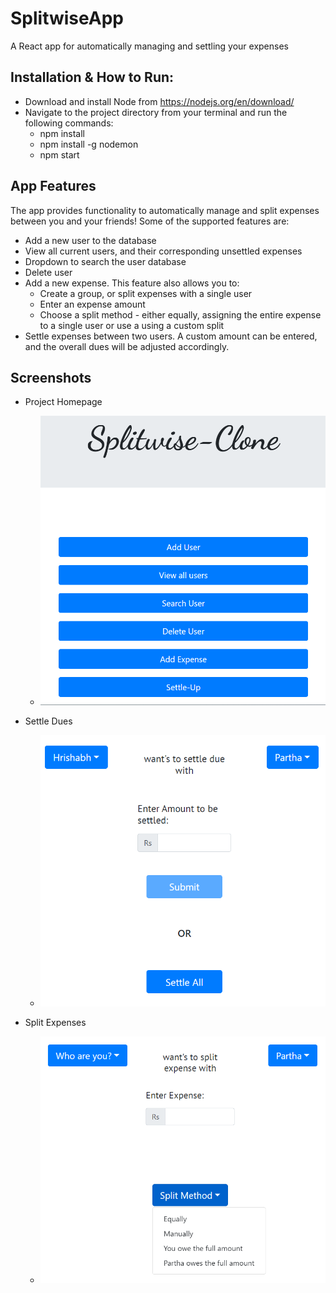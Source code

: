# SplitwiseApp
A React app for automatically managing and settling your expenses
   
## Installation & How to Run:

* Download and install Node from https://nodejs.org/en/download/
* Navigate to the project directory from your terminal and run the following commands:
    * npm install
    * npm install -g nodemon
    * npm start

## App Features

The app provides functionality to automatically manage and split expenses between you and your friends! Some of the supported features are:

* Add a new user to the database
* View all current users, and their corresponding unsettled expenses
* Dropdown to search the user database
* Delete user
* Add a new expense. This feature also allows you to:
    * Create a group, or split expenses with a single user
    * Enter an expense amount
    * Choose a split method - either equally, assigning the entire expense to a single user or use a using a custom split
* Settle expenses between two users. A custom amount can be entered, and the overall dues will be adjusted accordingly.
  
## Screenshots

* Project Homepage
  * ![Homepage](screenshots/homepage_splitwise.PNG?raw=true "Homepage")

* Settle Dues
  * ![Settle Dues](screenshots/settle_dues.PNG?raw=true "Settle Dues")

* Split Expenses
  * ![Split Expenses](screenshots/split_expenses.PNG?raw=true "Split Expenses")

